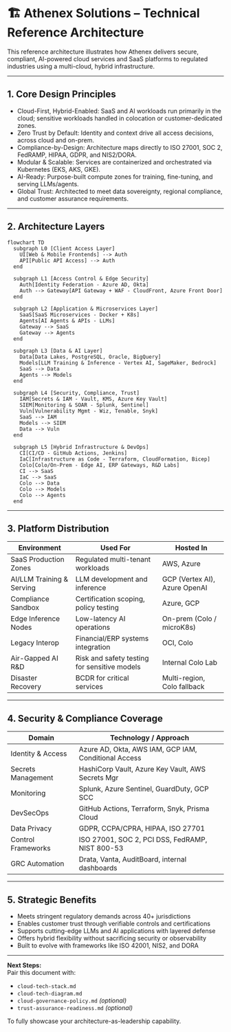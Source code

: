 
# 🏗️ Athenex Solutions – Technical Reference Architecture

This reference architecture illustrates how Athenex delivers secure, compliant, AI-powered cloud services and SaaS platforms to regulated industries using a multi-cloud, hybrid infrastructure.

---

## 1. Core Design Principles

- Cloud-First, Hybrid-Enabled: SaaS and AI workloads run primarily in the cloud; sensitive workloads handled in colocation or customer-dedicated zones.  
- Zero Trust by Default: Identity and context drive all access decisions, across cloud and on-prem.  
- Compliance-by-Design: Architecture maps directly to ISO 27001, SOC 2, FedRAMP, HIPAA, GDPR, and NIS2/DORA.  
- Modular & Scalable: Services are containerized and orchestrated via Kubernetes (EKS, AKS, GKE).  
- AI-Ready: Purpose-built compute zones for training, fine-tuning, and serving LLMs/agents.  
- Global Trust: Architected to meet data sovereignty, regional compliance, and customer assurance requirements.

---

## 2. Architecture Layers

```mermaid
flowchart TD
  subgraph L0 [Client Access Layer]
    UI[Web & Mobile Frontends] --> Auth
    API[Public API Access] --> Auth
  end

  subgraph L1 [Access Control & Edge Security]
    Auth[Identity Federation - Azure AD, Okta]
    Auth --> Gateway[API Gateway + WAF - CloudFront, Azure Front Door]
  end

  subgraph L2 [Application & Microservices Layer]
    SaaS[SaaS Microservices - Docker + K8s]
    Agents[AI Agents & APIs - LLMs]
    Gateway --> SaaS
    Gateway --> Agents
  end

  subgraph L3 [Data & AI Layer]
    Data[Data Lakes, PostgreSQL, Oracle, BigQuery]
    Models[LLM Training & Inference - Vertex AI, SageMaker, Bedrock]
    SaaS --> Data
    Agents --> Models
  end

  subgraph L4 [Security, Compliance, Trust]
    IAM[Secrets & IAM - Vault, KMS, Azure Key Vault]
    SIEM[Monitoring & SOAR - Splunk, Sentinel]
    Vuln[Vulnerability Mgmt - Wiz, Tenable, Snyk]
    SaaS --> IAM
    Models --> SIEM
    Data --> Vuln
  end

  subgraph L5 [Hybrid Infrastructure & DevOps]
    CI[CI/CD - GitHub Actions, Jenkins]
    IaC[Infrastructure as Code - Terraform, CloudFormation, Bicep]
    Colo[Colo/On-Prem - Edge AI, ERP Gateways, R&D Labs]
    CI --> SaaS
    IaC --> SaaS
    Colo --> Data
    Colo --> Models
    Colo --> Agents
  end
```

---

## 3. Platform Distribution

| Environment             | Used For                                      | Hosted In                          |
|-------------------------|-----------------------------------------------|------------------------------------|
| SaaS Production Zones   | Regulated multi-tenant workloads              | AWS, Azure                         |
| AI/LLM Training & Serving| LLM development and inference                 | GCP (Vertex AI), Azure OpenAI      |
| Compliance Sandbox      | Certification scoping, policy testing         | Azure, GCP                         |
| Edge Inference Nodes    | Low-latency AI operations                     | On-prem (Colo / microK8s)          |
| Legacy Interop          | Financial/ERP systems integration             | OCI, Colo                          |
| Air-Gapped AI R&D       | Risk and safety testing for sensitive models  | Internal Colo Lab                  |
| Disaster Recovery       | BCDR for critical services                    | Multi-region, Colo fallback        |

---

## 4. Security & Compliance Coverage

| Domain             | Technology / Approach                               |
|--------------------|------------------------------------------------------|
| Identity & Access  | Azure AD, Okta, AWS IAM, GCP IAM, Conditional Access |
| Secrets Management | HashiCorp Vault, Azure Key Vault, AWS Secrets Mgr   |
| Monitoring         | Splunk, Azure Sentinel, GuardDuty, GCP SCC           |
| DevSecOps          | GitHub Actions, Terraform, Snyk, Prisma Cloud        |
| Data Privacy       | GDPR, CCPA/CPRA, HIPAA, ISO 27701                    |
| Control Frameworks | ISO 27001, SOC 2, PCI DSS, FedRAMP, NIST 800-53      |
| GRC Automation     | Drata, Vanta, AuditBoard, internal dashboards        |

---

## 5. Strategic Benefits

- Meets stringent regulatory demands across 40+ jurisdictions  
- Enables customer trust through verifiable controls and certifications  
- Supports cutting-edge LLMs and AI applications with layered defense  
- Offers hybrid flexibility without sacrificing security or observability  
- Built to evolve with frameworks like ISO 42001, NIS2, and DORA  

---

**Next Steps:**  
Pair this document with:
- `cloud-tech-stack.md`
- `cloud-tech-diagram.md`
- `cloud-governance-policy.md` *(optional)*
- `trust-assurance-readiness.md` *(optional)*

To fully showcase your architecture-as-leadership capability.
